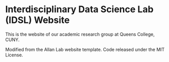 # Interdisciplinary Data Science Lab (IDSL) Website

This is the website of our academic research group at Queens College, CUNY.

Modified from the Allan Lab website template. Code released under the MIT License.
